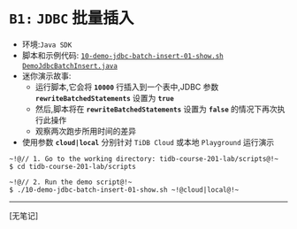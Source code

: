 # `B1:` `JDBC` 批量插入
+ 环境:`Java SDK`
+ 脚本和示例代码:
[`10-demo-jdbc-batch-insert-01-show.sh`](https://github.com/pingcap/tidb-course-201-lab/blob/master/scripts/10-demo-jdbc-batch-insert-01-show.sh)
[`DemoJdbcBatchInsert.java`](https://github.com/pingcap/tidb-course-201-lab/blob/master/scripts/DemoJdbcBatchInsert.java)
+ 迷你演示故事:
  + 运行脚本,它会将 **`10000`** 行插入到一个表中,JDBC 参数 **`rewriteBatchedStatements`** 设置为 **`true`**
  + 然后,脚本将在 **`rewriteBatchedStatements`** 设置为 **`false`** 的情况下再次执行此操作
  + 观察两次跑步所用时间的差异
+ 使用参数 **`cloud|local`** 分别针对 `TiDB Cloud` 或本地 `Playground` 运行演示
```
~!@// 1. Go to the working directory: tidb-course-201-lab/scripts@!~
$ cd tidb-course-201-lab/scripts

~!@// 2. Run the demo script@!~
$ ./10-demo-jdbc-batch-insert-01-show.sh ~!@cloud|local@!~
```
----------------------------------------------------------
[无笔记]